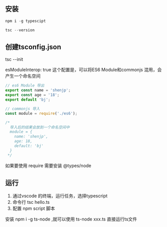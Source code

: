 ## 安装

```js
npm i -g typescipt

tsc --version
```

## 创建tsconfig.json

tsc --init

esModuleInterop: true  这个配置是，可以将ES6 Module和commonjs 混用，会产生一个命名空间

```js
// es6 Module 导出
export const name = 'shenjp';
export const age = '18';
export default 'bj';

// commonjs 导入
const module = require('./es6');

/* 
  导入后的结果会放到一个命名空间中
  module = {
    name: 'shenjp',
    age: 18,
    default: 'bj'
  }
 */
```

如果要使用 require 需要安装 @types/node

## 运行

1. 通过vscode 的终端，运行任务，选择typescript
2. 命令行 tsc hello.ts
3. 配置 npm script 脚本

安装 npm i -g ts-node ,就可以使用 ts-node xxx.ts 直接运行ts文件


